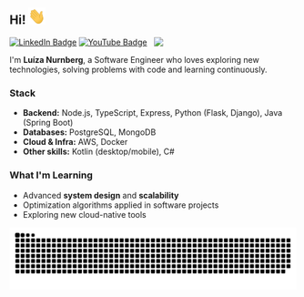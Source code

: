 <h2> Hi! <img src="https://raw.githubusercontent.com/ABSphreak/ABSphreak/master/gifs/Hi.gif" width="30px"></h2>

<img align="right" src="https://user-images.githubusercontent.com/108588943/230480394-954e0943-ea3f-42f1-9342-30b09ba020ef.gif" width="250">

[![LinkedIn Badge](https://img.shields.io/badge/-Linkedin-blue?style=flat-square&logo=Linkedin&logoColor=white&link=https://www.linkedin.com/in/luizanurnberg/)](https://www.linkedin.com/in/luizanurnberg/)
[![YouTube Badge](https://img.shields.io/badge/-YouTube-red?style=flat-square&logo=youtube&logoColor=white&link=https://www.youtube.com/@luizanurnberg2154)](https://www.youtube.com/@luizanurnberg2154)  

I'm **Luíza Nurnberg**, a Software Engineer who loves exploring new technologies, solving problems with code and learning continuously.  

### Stack
- **Backend:** Node.js, TypeScript, Express, Python (Flask, Django), Java (Spring Boot)  
- **Databases:** PostgreSQL, MongoDB  
- **Cloud & Infra:** AWS, Docker  
- **Other skills:** Kotlin (desktop/mobile), C#

### What I'm Learning
- Advanced **system design** and **scalability**  
- Optimization algorithms applied in software projects  
- Exploring new cloud-native tools

<picture>
  <source media="(prefers-color-scheme: dark)" srcset="https://raw.githubusercontent.com/holic-x/holic-x/output/github-contribution-grid-snake-dark.svg">
  <source media="(prefers-color-scheme: light)" srcset="https://raw.githubusercontent.com/holic-x/holic-x/output/github-contribution-grid-snake.svg">
  <img alt="github contribution grid snake animation" src="https://raw.githubusercontent.com/adorabled4/adorabled4/output/github-contribution-grid-snake.svg">
</picture>

